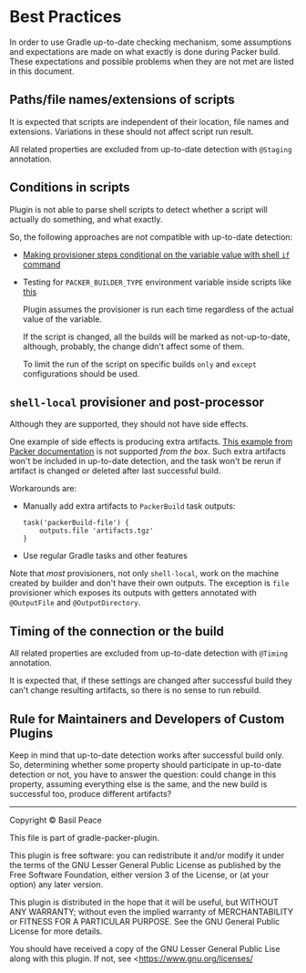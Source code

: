 Best Practices
==============

In order to use Gradle up-to-date checking mechanism, some assumptions
and expectations are made on what exactly is done during Packer build.
These expectations and possible problems when they are not met
are listed in this document.

## Paths/file names/extensions of scripts

It is expected that scripts are independent of their location,
file names and extensions.
Variations in these should not affect script run result.

All related properties are excluded from up-to-date detection
with `@Staging` annotation.

## Conditions in scripts

Plugin is not able to parse shell scripts to detect
whether a script will actually do something, and what exactly.

So, the following approaches are not compatible
with up-to-date detection:

*   [Making provisioner steps conditional on the variable value
    with shell `if` command
    ](https://www.packer.io/docs/templates/user-variables.html#making-a-provisioner-step-conditional-on-the-value-of-a-variable)

*   Testing for `PACKER_BUILDER_TYPE` environment variable inside scripts
    like [this](
    https://github.com/chef/bento/blob/955f7a16f73089430c8c78fde02b6ab80388e2c0/_common/virtualbox.sh)

    Plugin assumes the provisioner is run each time
    regardless of the actual value of the variable.

    If the script is changed, all the builds will be marked
    as not-up-to-date, although, probably, the change
    didn't affect some of them.

    To limit the run of the script on specific builds
    `only` and `except` configurations should be used.

## `shell-local` provisioner and post-processor

Although they are supported, they should not have side effects.

One example of side effects is producing extra artifacts.
[This example from Packer documentation](
https://www.packer.io/docs/post-processors/shell-local.html#interacting-with-build-artifacts)
is not supported *from the box*.
Such extra artifacts won't be included in up-to-date detection,
and the task won't be rerun if artifact is changed or deleted
after last successful build.

Workarounds are:

*   Manually add extra artifacts to `PackerBuild` task outputs:
    ```
    task('packerBuild-file') {
        outputs.file 'artifacts.tgz'
    }
    ```

*   Use regular Gradle tasks and other features

Note that *most* provisioners, not only `shell-local`,
work on the machine created by builder and don't have their own outputs.
The exception is `file` provisioner which exposes its outputs
with getters annotated with `@OutputFile` and `@OutputDirectory`.

## Timing of the connection or the build

All related properties are excluded from up-to-date detection
with `@Timing` annotation.

It is expected that, if these settings are changed
after successful build they can't change resulting artifacts,
so there is no sense to run rebuild.

## Rule for Maintainers and Developers of Custom Plugins

Keep in mind that up-to-date detection works
after successful build only.
So, determining whether some property should participate
in up-to-date detection or not, you have to answer the question:
could change in this property, assuming everything else is the same,
and the new build is successful too, produce different artifacts?


------------------------------------------------------------------------
Copyright ©  Basil Peace

This file is part of gradle-packer-plugin.

This plugin is free software: you can redistribute it and/or modify
it under the terms of the GNU Lesser General Public License
as published by the Free Software Foundation, either version 3
of the License, or (at your option) any later version.

This plugin is distributed in the hope that it will be useful,
but WITHOUT ANY WARRANTY; without even the implied warranty of
MERCHANTABILITY or FITNESS FOR A PARTICULAR PURPOSE.  See the
GNU General Public License for more details.

You should have received a copy of the GNU Lesser General Public Lise
along with this plugin.  If not, see <https://www.gnu.org/licenses/
